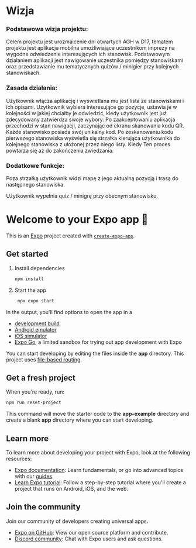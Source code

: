 # Wizja

### Podstawowa wizja projektu:
Celem projektu jest urozmaicenie dni otwartych AGH w D17, tematem projektu jest aplikacja mobilna umożliwiająca uczestnikom imprezy na wygodne odwiedzenie interesujących ich stanowisk. Podstawowym działaniem aplikacji jest nawigowanie uczestnika pomiędzy stanowiskami oraz przedstawianie mu tematycznych quizów / minigier przy kolejnych stanowiskach.

### Zasada działania:
Użytkownik włącza aplikację i wyświetlana mu jest lista ze stanowiskami i ich opisami. Użytkownik wybiera interesujące go pozycje, ustawia je w kolejności w jakiej chciałby je odwiedzić, kiedy użytkownik jest już zdecydowany zatwierdza swoje wybory. Po zaakceptowaniu aplikacja przechodzi w stan nawigacji, zaczynając od ekranu skanowania kodu QR. Każde stanowisko posiada swój unikalny kod. Po zeskanowaniu kodu pierwszego stanowiska wyświetla się strzałka kierująca użytkownika do kolejnego stanowiska z ułożonej przez niego listy. Kiedy  Ten proces powtarza się aż do zakończenia zwiedzania.

### Dodatkowe funkcje:
Poza strzałką użytkownik widzi mapę z jego aktualną pozycją i trasą do następnego stanowiska.

Użytkownik wypełnia quiz / minigrę przy obecnym stanowisku.




# Welcome to your Expo app 👋

This is an [Expo](https://expo.dev) project created with [`create-expo-app`](https://www.npmjs.com/package/create-expo-app).

## Get started

1. Install dependencies

   ```bash
   npm install
   ```

2. Start the app

   ```bash
    npx expo start
   ```

In the output, you'll find options to open the app in a

- [development build](https://docs.expo.dev/develop/development-builds/introduction/)
- [Android emulator](https://docs.expo.dev/workflow/android-studio-emulator/)
- [iOS simulator](https://docs.expo.dev/workflow/ios-simulator/)
- [Expo Go](https://expo.dev/go), a limited sandbox for trying out app development with Expo

You can start developing by editing the files inside the **app** directory. This project uses [file-based routing](https://docs.expo.dev/router/introduction).

## Get a fresh project

When you're ready, run:

```bash
npm run reset-project
```

This command will move the starter code to the **app-example** directory and create a blank **app** directory where you can start developing.

## Learn more

To learn more about developing your project with Expo, look at the following resources:

- [Expo documentation](https://docs.expo.dev/): Learn fundamentals, or go into advanced topics with our [guides](https://docs.expo.dev/guides).
- [Learn Expo tutorial](https://docs.expo.dev/tutorial/introduction/): Follow a step-by-step tutorial where you'll create a project that runs on Android, iOS, and the web.

## Join the community

Join our community of developers creating universal apps.

- [Expo on GitHub](https://github.com/expo/expo): View our open source platform and contribute.
- [Discord community](https://chat.expo.dev): Chat with Expo users and ask questions.
